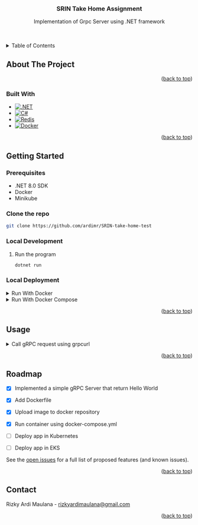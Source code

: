
<!-- PROJECT LOGO -->
<br />
<div align="center">
  <!-- <a href="https://github.com/othneildrew/Best-README-Template">
    <img src="images/logo.png" alt="Logo" width="80" height="80">
  </a> -->

  <h3 align="center">SRIN Take Home Assignment</h3>

  <p align="center">
    Implementation of Grpc Server using .NET framework
    <br />
    <!-- <a href="https://github.com/othneildrew/Best-README-Template"><strong>Explore the docs »</strong></a> -->
    <br />
    <br />
    <!-- <a href="https://github.com/othneildrew/Best-README-Template">View Demo</a> -->
    <!-- · -->
    <!-- <a href="https://github.com/othneildrew/Best-README-Template/issues">Report Bug</a> -->
    <!-- · -->
    <!-- <a href="https://github.com/othneildrew/Best-README-Template/issues">Request Feature</a> -->
  </p>
</div>



<!-- TABLE OF CONTENTS -->
<details>
  <summary>Table of Contents</summary>
  <ol>
    <li>
      <a href="#about-the-project">About The Project</a>
      <ul>
        <li><a href="#built-with">Built With</a></li>
      </ul>
    </li>
    <li>
      <a href="#getting-started">Getting Started</a>
      <ul>
        <li><a href="#prerequisites">Prerequisites</a></li>
        <li><a href="#installation">Installation</a></li>
      </ul>
    </li>
    <li><a href="#usage">Usage</a></li>
    <li><a href="#roadmap">Roadmap</a></li>
    <li><a href="#contact">Contact</a></li>

  </ol>
</details>



<!-- ABOUT THE PROJECT -->
## About The Project

<!-- [![Product Name Screen Shot][product-screenshot]](https://example.com) -->





<p align="right">(<a href="#about-the-project">back to top</a>)</p>



### Built With

* [![.NET][.NET]][.NET-url] 
* [![C#][C#]][C#-url]
* [![Redis][Redis]][Redis-url]
* [![Docker][Docker]][Docker-url]

<p align="right">(<a href="#about-the-project">back to top</a>)</p>



<!-- GETTING STARTED -->
## Getting Started
### Prerequisites
* .NET 8.0 SDK
* Docker
* Minikube

### Clone the repo
  ```sh
  git clone https://github.com/ardimr/SRIN-take-home-test
  ```
### Local Development
  1. Run the program
      ```sh
      dotnet run
      ``` 
</details>

### Local Deployment
<details><summary>Run With Docker</summary>
    
  Make sure you have installed the docker. 

  1. Run docker command

      - Start Application
        ```sh
        docker container run -d -p 8080:8080 --name grpc-hello-world ardimr/grpc-hello-world:dev
        ```

      - Shutdown Application
        ```sh
        docker container stop grpc-hello-world
        ```
</details>
<details><summary>Run With Docker Compose</summary>
    
  Make sure you have installed the docker-compose. Please follow this link for the [guidance](https://docs.docker.com/compose/install/)


  1. Run docker-compose

      - Start Application
        ```sh
        docker-compose up -d
        ```

      - Shutdown Application
        ```sh
        docker-compose down
        ```
</details>




  <p align="right">(<a href="#about-the-project">back to top</a>)</p>



  <!-- USAGE EXAMPLES -->
  ## Usage

  </details>
</details>
<details>
  <summary>Call gRPC request using grpcurl</summary>

</details>

<!-- _For more examples, please refer to the [Documentation](api/openapi:%20'3.0.yml)_ -->

<p align="right">(<a href="#about-the-project">back to top</a>)</p>



<!-- ROADMAP -->
## Roadmap

- [x] Implemented a simple gRPC Server that return Hello World
- [x] Add Dockerfile
- [x] Upload image to docker repository
- [x] Run container using docker-compose.yml
- [ ] Deploy app in Kubernetes
- [ ] Deploy app in EKS


See the [open issues](https://github.com/othneildrew/Best-README-Template/issues) for a full list of proposed features (and known issues).

<p align="right">(<a href="#about-the-project">back to top</a>)</p>




<!-- LICENSE -->
<!-- ## License

Distributed under the MIT License. See `LICENSE.txt` for more information.

<p align="right">(<a href="#about-the-project">back to top</a>)</p> -->



<!-- CONTACT -->
## Contact

Rizky Ardi Maulana - rizkyardimaulana@gmail.com


<p align="right">(<a href="#about-the-project">back to top</a>)</p>



<!-- ACKNOWLEDGMENTS -->
<!-- ## Acknowledgments

Use this space to list resources you find helpful and would like to give credit to. I've included a few of my favorites to kick things off!

* [Choose an Open Source License](https://choosealicense.com)
* [GitHub Emoji Cheat Sheet](https://www.webpagefx.com/tools/emoji-cheat-sheet)
* [Malven's Flexbox Cheatsheet](https://flexbox.malven.co/)
* [Malven's Grid Cheatsheet](https://grid.malven.co/)
* [Img Shields](https://shields.io)
* [GitHub Pages](https://pages.github.com)
* [Font Awesome](https://fontawesome.com)
* [React Icons](https://react-icons.github.io/react-icons/search)

<p align="right">(<a href="#about-the-project">back to top</a>)</p> -->



<!-- MARKDOWN LINKS & IMAGES -->
<!-- https://www.markdownguide.org/basic-syntax/#reference-style-links -->
[contributors-shield]: https://img.shields.io/github/contributors/othneildrew/Best-README-Template.svg?style=for-the-badge
[contributors-url]: https://github.com/othneildrew/Best-README-Template/graphs/contributors
[forks-shield]: https://img.shields.io/github/forks/othneildrew/Best-README-Template.svg?style=for-the-badge
[forks-url]: https://github.com/othneildrew/Best-README-Template/network/members
[stars-shield]: https://img.shields.io/github/stars/othneildrew/Best-README-Template.svg?style=for-the-badge
[stars-url]: https://github.com/othneildrew/Best-README-Template/stargazers
[issues-shield]: https://img.shields.io/github/issues/othneildrew/Best-README-Template.svg?style=for-the-badge
[issues-url]: https://github.com/othneildrew/Best-README-Template/issues
[license-shield]: https://img.shields.io/github/license/othneildrew/Best-README-Template.svg?style=for-the-badge
[license-url]: https://github.com/othneildrew/Best-README-Template/blob/master/LICENSE.txt
[linkedin-shield]: https://img.shields.io/badge/-LinkedIn-black.svg?style=for-the-badge&logo=linkedin&colorB=555
[linkedin-url]: https://linkedin.com/in/othneildrew
[product-screenshot]: images/screenshot.png
[Next.js]: https://img.shields.io/badge/next.js-000000?style=for-the-badge&logo=nextdotjs&logoColor=white
[Next-url]: https://nextjs.org/
[React.js]: https://img.shields.io/badge/React-20232A?style=for-the-badge&logo=react&logoColor=61DAFB
[React-url]: https://reactjs.org/
[Vue.js]: https://img.shields.io/badge/Vue.js-35495E?style=for-the-badge&logo=vuedotjs&logoColor=4FC08D
[Vue-url]: https://vuejs.org/
[Angular.io]: https://img.shields.io/badge/Angular-DD0031?style=for-the-badge&logo=angular&logoColor=white
[Angular-url]: https://angular.io/
[Svelte.dev]: https://img.shields.io/badge/Svelte-4A4A55?style=for-the-badge&logo=svelte&logoColor=FF3E00
[Svelte-url]: https://svelte.dev/
[Laravel.com]: https://img.shields.io/badge/Laravel-FF2D20?style=for-the-badge&logo=laravel&logoColor=white
[Laravel-url]: https://laravel.com
[Bootstrap.com]: https://img.shields.io/badge/Bootstrap-563D7C?style=for-the-badge&logo=bootstrap&logoColor=white
[Bootstrap-url]: https://getbootstrap.com
[JQuery.com]: https://img.shields.io/badge/jQuery-0769AD?style=for-the-badge&logo=jquery&logoColor=white
[JQuery-url]: https://jquery.com 
[Golang]: https://img.shields.io/badge/go-%2300ADD8.svg?style=for-the-badge&logo=go&logoColor=white
[Golang-url]: https://go.dev/
[Redis]: https://img.shields.io/badge/redis-%23DD0031.svg?style=for-the-badge&logo=redis&logoColor=white
[Redis-url]: https://redis.io/
[Postgres]: https://img.shields.io/badge/postgres-%23316192.svg?style=for-the-badge&logo=postgresql&logoColor=white
[Postgres-url]: https://www.postgresql.org/
[C#]: https://img.shields.io/badge/c%23-%23239120.svg?style=for-the-badge&logo=csharp&logoColor=white

[C#-url]: https://learn.microsoft.com/en-us/dotnet/csharp/
[.Net]: https://img.shields.io/badge/.NET-5C2D91?style=for-the-badge&logo=.net&logoColor=white
[.NET-url]: https://learn.microsoft.com/en-us/dotnet/
[Docker]: https://img.shields.io/badge/docker-%230db7ed.svg?style=for-the-badge&logo=docker&logoColor=white
[Docker-url]: https://www.docker.com/
